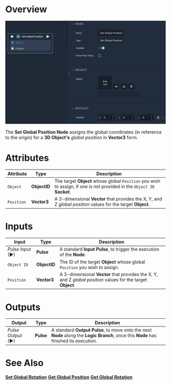 # Overview

![The Set Global Position Node.](../../../.gitbook/assets/setglobalposition.png)

The **Set Global Position Node** assigns the global coordinates (in reference to the origin)  for a **3D Object's** *global position* in **Vector3** form.

# Attributes

|Attribute|Type|Description|
|---|---|---|
|`Object`|**ObjectID**|The target **Object** whose global `Position` you wish to assign, if one is not provided in the `Object ID` **Socket**.|
|`Position`|**Vector3**| A 3-dimensional **Vector** that provides the X, Y, and Z _global position_ values for the target **Object**. |

# Inputs

|Input|Type|Description|
|---|---|---|
|*Pulse Input* (►)|**Pulse**|A standard **Input Pulse**, to trigger the execution of the **Node**.|
| `Object ID` | **ObjectID** | The ID of the target **Object** whose global `Position` you wish to assign.|
|`Position`|**Vector3**| A 3-dimensional **Vector** that provides the X, Y, and Z _global position_ values for the target **Object**. |


# Outputs

|Output|Type|Description|
|---|---|---|
|*Pulse Output* (►)|**Pulse**|A standard **Output Pulse**, to move onto the next **Node** along the **Logic Branch**, once this **Node** has finished its execution.|

# See Also

[**Set Global Rotation**](set-global-rotation.md)
[**Get Global Position**](get-global-position.md)
[**Get Global Rotation**](get-global-rotation.md)
